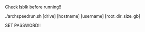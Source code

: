 Check lsblk before running!!

./archspeedrun.sh [drive] [hostname] [username] [root_dir_size_gb]

SET PASSWORD!!
